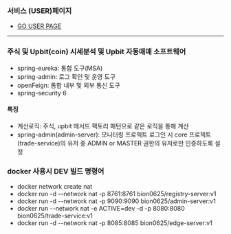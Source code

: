 ### 서비스 (USER)페이지
- [GO USER PAGE](http://lietzsche.iptime.org/)

---

### 주식 및 Upbit(coin) 시세분석 및 Upbit 자동매매 소프트웨어
- spring-eureka: 통합 도구(MSA)
- spring-admin: 로그 확인 및 운영 도구
- openFeign: 통합 내부 및 외부 통신 도구
- spring-security 6

#### 특징
- 계산로직: 주식, upbit 메서드 팩토리 패턴으로 같은 로직을 통해 계산
- spring-admin(admin-server): 모니터링 프로젝트 로그인 시 core 프로젝트(trade-service)의 유저 중 ADMIN or MASTER 권한의 유저로만 인증하도록 설정

### docker 사용시 DEV 빌드 명령어
- docker network create nat
- docker run -d --network nat -p 8761:8761 bion0625/registry-server:v1
- docker run -d --network nat -p 9090:9090 bion0625/admin-server:v1
- docker run --network nat -e ACTIVE=dev -d -p 8080:8080 bion0625/trade-service:v1
- docker run -d --network nat -p 8085:8085 bion0625/edge-server:v1
